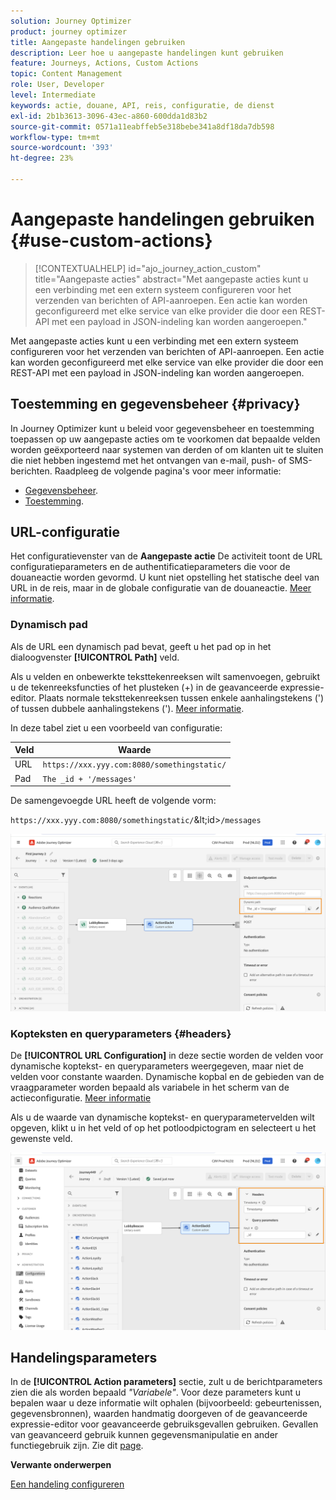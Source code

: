 ```yaml
---
solution: Journey Optimizer
product: journey optimizer
title: Aangepaste handelingen gebruiken
description: Leer hoe u aangepaste handelingen kunt gebruiken
feature: Journeys, Actions, Custom Actions
topic: Content Management
role: User, Developer
level: Intermediate
keywords: actie, douane, API, reis, configuratie, de dienst
exl-id: 2b1b3613-3096-43ec-a860-600dda1d83b2
source-git-commit: 0571a11eabffeb5e318bebe341a8df18da7db598
workflow-type: tm+mt
source-wordcount: '393'
ht-degree: 23%

---
```


# Aangepaste handelingen gebruiken {#use-custom-actions}

>[!CONTEXTUALHELP]
>id="ajo_journey_action_custom"
>title="Aangepaste acties"
>abstract="Met aangepaste acties kunt u een verbinding met een extern systeem configureren voor het verzenden van berichten of API-aanroepen. Een actie kan worden geconfigureerd met elke service van elke provider die door een REST-API met een payload in JSON-indeling kan worden aangeroepen."

Met aangepaste acties kunt u een verbinding met een extern systeem configureren voor het verzenden van berichten of API-aanroepen. Een actie kan worden geconfigureerd met elke service van elke provider die door een REST-API met een payload in JSON-indeling kan worden aangeroepen.

## Toestemming en gegevensbeheer {#privacy}

In Journey Optimizer kunt u beleid voor gegevensbeheer en toestemming toepassen op uw aangepaste acties om te voorkomen dat bepaalde velden worden geëxporteerd naar systemen van derden of om klanten uit te sluiten die niet hebben ingestemd met het ontvangen van e-mail, push- of SMS-berichten. Raadpleeg de volgende pagina&#39;s voor meer informatie:

* [Gegevensbeheer](../action/action-privacy.md).
* [Toestemming](../action/consent.md).

## URL-configuratie

Het configuratievenster van de **Aangepaste actie** De activiteit toont de URL configuratieparameters en de authentificatieparameters die voor de douaneactie worden gevormd. U kunt niet opstelling het statische deel van URL in de reis, maar in de globale configuratie van de douaneactie. [Meer informatie](../action/about-custom-action-configuration.md).

### Dynamisch pad

Als de URL een dynamisch pad bevat, geeft u het pad op in het dialoogvenster **[!UICONTROL Path]** veld.

Als u velden en onbewerkte teksttekenreeksen wilt samenvoegen, gebruikt u de tekenreeksfuncties of het plusteken (+) in de geavanceerde expressie-editor. Plaats normale teksttekenreeksen tussen enkele aanhalingstekens (&#39;) of tussen dubbele aanhalingstekens (&#39;). [Meer informatie](expression/expressionadvanced.md).

In deze tabel ziet u een voorbeeld van configuratie:

| Veld | Waarde |
| --- | --- |
| URL | `https://xxx.yyy.com:8080/somethingstatic/` |
| Pad | `The _id + '/messages'` |

De samengevoegde URL heeft de volgende vorm:

`https://xxx.yyy.com:8080/somethingstatic/`\&lt;id>`/messages`

![](assets/journey-custom-action-url.png)

### Kopteksten en queryparameters {#headers}

De **[!UICONTROL URL Configuration]** in deze sectie worden de velden voor dynamische koptekst- en queryparameters weergegeven, maar niet de velden voor constante waarden. Dynamische kopbal en de gebieden van de vraagparameter worden bepaald als variabele in het scherm van de actieconfiguratie. [Meer informatie](../action/about-custom-action-configuration.md#url-configuration)

Als u de waarde van dynamische koptekst- en queryparametervelden wilt opgeven, klikt u in het veld of op het potloodpictogram en selecteert u het gewenste veld.

![](assets/journey-dynamicheaderfield.png)

## Handelingsparameters

In de **[!UICONTROL Action parameters]** sectie, zult u de berichtparameters zien die als worden bepaald _&quot;Variabele&quot;_. Voor deze parameters kunt u bepalen waar u deze informatie wilt ophalen (bijvoorbeeld: gebeurtenissen, gegevensbronnen), waarden handmatig doorgeven of de geavanceerde expressie-editor voor geavanceerde gebruiksgevallen gebruiken. Gevallen van geavanceerd gebruik kunnen gegevensmanipulatie en ander functiegebruik zijn. Zie dit [page](expression/expressionadvanced.md).

**Verwante onderwerpen**

[Een handeling configureren](../action/about-custom-action-configuration.md)

